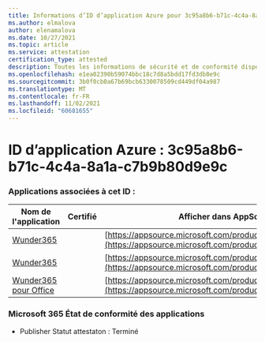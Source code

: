 ```yaml
---
title: Informations d’ID d’application Azure pour 3c95a8b6-b71c-4c4a-8a1a-c7b9b80d9e9c
ms.author: elmalova
author: elenamalova
ms.date: 10/27/2021
ms.topic: article
ms.service: attestation
certification_type: attested
description: Toutes les informations de sécurité et de conformité disponibles pour 3c95a8b6-b71c-4c4a-8a1a-c7b9b80d9e9c.
ms.openlocfilehash: e1ea02390b59074bbc18c7d8a5bdd17fd3db8e9c
ms.sourcegitcommit: 3b0f0cb0a67b69bcb6330078509cd449df04a987
ms.translationtype: MT
ms.contentlocale: fr-FR
ms.lasthandoff: 11/02/2021
ms.locfileid: "60681655"
---
```

# <a name="azure-app-id-3c95a8b6-b71c-4c4a-8a1a-c7b9b80d9e9c"></a>ID d’application Azure : 3c95a8b6-b71c-4c4a-8a1a-c7b9b80d9e9c


### <a name="apps-associated-with-this-id"></a>Applications associées à cet ID :
| **Nom de l'application** | **Certifié** | **Afficher dans AppSource** |
|--------------|---------------|-----------------------|
| [Wunder365](https://docs.microsoft.com/microsoft-365-app-certification/forward/WA200000742) |  | [https://appsource.microsoft.com/product/office/WA200000742](https://appsource.microsoft.com/product/office/WA200000742) |
| [Wunder365](https://docs.microsoft.com/microsoft-365-app-certification/forward/WA200000391) |  | [https://appsource.microsoft.com/product/office/WA200000391](https://appsource.microsoft.com/product/office/WA200000391) |
| [Wunder365 pour Office](https://docs.microsoft.com/microsoft-365-app-certification/forward/WA200001529) |  | [https://appsource.microsoft.com/product/office/WA200001529](https://appsource.microsoft.com/product/office/WA200001529) |

### <a name="microsoft-365-app-compliance-status"></a>Microsoft 365 État de conformité des applications
- Publisher Statut attestaton : Terminé
